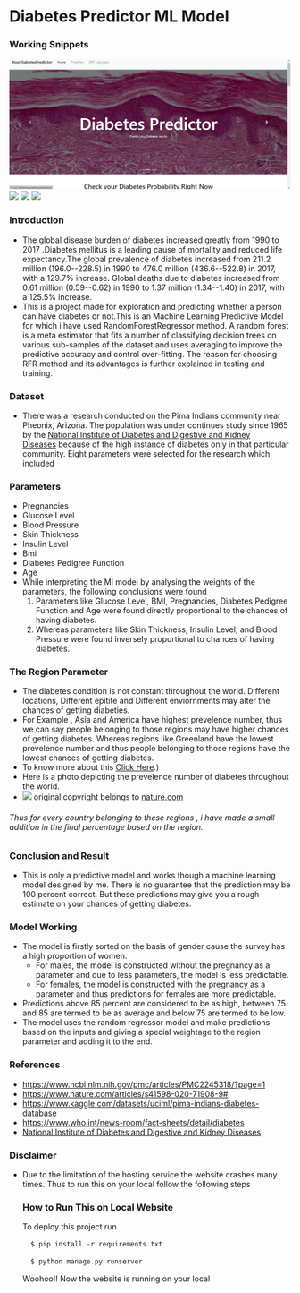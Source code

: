 Diabetes Predictor ML Model
===========================

### Working Snippets
![](static/website/snippet1.png)
![](https://yourdiabetespredictor.herokuapp.com/static/website/snippet2.png)
![](https://yourdiabetespredictor.herokuapp.com/static/website/snippet3.png)
![](https://yourdiabetespredictor.herokuapp.com/static/website/snippet4.png)

### Introduction

-   The global disease burden of diabetes increased greatly from 1990 to 2017 .Diabetes mellitus is a leading cause of mortality and reduced life expectancy.The global prevalence of diabetes increased from 211.2 million (196.0--228.5) in 1990 to 476.0 million (436.6--522.8) in 2017, with a 129.7% increase. Global deaths due to diabetes increased from 0.61 million (0.59--0.62) in 1990 to 1.37 million (1.34--1.40) in 2017, with a 125.5% increase.
-   This is a project made for exploration and predicting whether a person can have diabetes or not.This is an Machine Learning Predictive Model for which i have used RandomForestRegressor method. A random forest is a meta estimator that fits a number of classifying decision trees on various sub-samples of the dataset and uses averaging to improve the predictive accuracy and control over-fitting. The reason for choosing RFR method and its advantages is further explained in testing and training.

### Dataset

-   There was a research conducted on the Pima Indians community near Pheonix, Arizona. The population was under continues study since 1965 by the [National Institute of Diabetes and Digestive and Kidney Diseases](https://www.niddk.nih.gov/) because of the high instance of diabetes only in that particular community. Eight parameters were selected for the research which included

### Parameters

-   Pregnancies
-   Glucose Level
-   Blood Pressure
-   Skin Thickness
-   Insulin Level
-   Bmi
-   Diabetes Pedigree Function
-   Age
-   While interpreting the Ml model by analysing the weights of the parameters, the following conclusions were found
    1.  Parameters like Glucose Level, BMI, Pregnancies, Diabetes Pedigree Function and Age were found directly proportional to the chances of having diabetes.
    2.  Whereas parameters like Skin Thickness, Insulin Level, and Blood Pressure were found inversely proportional to chances of having diabetes.

### The Region Parameter

-   The diabetes condition is not constant throughout the world. Different locations, Different epitite and Different enviornments may alter the chances of getting diabeties.
-   For Example , Asia and America have highest prevelence number, thus we can say people belonging to those regions may have higher chances of getting diabetes. Whereas regions like Greenland have the lowest prevelence number and thus people belonging to those regions have the lowest chances of getting diabetes.
-   To know more about this [Click Here](https://www.nature.com/articles/s41598-020-71908-9#).)
-   Here is a photo depicting the prevelence number of diabetes throughout the world.
-   ![](https://yourdiabetespredictor.herokuapp.com/static/website/world_prevelance.30f9894abeed.png)
original copyright belongs to [nature.com](https://www.nature.com/)

###### Thus for every country belonging to these regions , i have made a small addition in the final percentage based on the region.

### Conclusion and Result

-   This is only a predictive model and works though a machine learning model designed by me. There is no guarantee that the prediction may be 100 percent correct. But these predictions may give you a rough estimate on your chances of getting diabetes.

### Model Working

-   The model is firstly sorted on the basis of gender cause the survey has a high proportion of women.
    -   For males, the model is constructed without the pregnancy as a parameter and due to less parameters, the model is less predictable.
    -   For females, the model is constructed with the pregnancy as a parameter and thus predictions for females are more predictable.
-   Predictions above 85 percent are considered to be as high, between 75 and 85 are termed to be as average and below 75 are termed to be low.
-   The model uses the random regressor model and make predictions based on the inputs and giving a special weightage to the region parameter and adding it to the end.

### References

-   <https://www.ncbi.nlm.nih.gov/pmc/articles/PMC2245318/?page=1>
-   <https://www.nature.com/articles/s41598-020-71908-9#>
-   <https://www.kaggle.com/datasets/uciml/pima-indians-diabetes-database>
-   <https://www.who.int/news-room/fact-sheets/detail/diabetes>
-   [National Institute of Diabetes and Digestive and Kidney Diseases](https://www.niddk.nih.gov/)

### Disclaimer

-   Due to the limitation of the hosting service the website crashes many times. Thus to run this on your local follow the following steps

    ### How to Run This on Local Website

    To deploy this project run

    ```bash
      $ pip install -r requirements.txt
    ```

    ```bash
      $ python manage.py runserver
    ```

    Woohoo!! Now the website is running on your local
